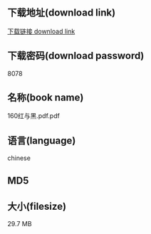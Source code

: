 ## 下载地址(download link)
[下载链接 download link](https://tutu365.netlify.app/?s=160%E7%BA%A2%E4%B8%8E%E9%BB%91.pdf)

## 下载密码(download password)
8078

## 名称(book name)
160红与黑.pdf.pdf

## 语言(language)
chinese

## MD5


## 大小(filesize)
29.7 MB
